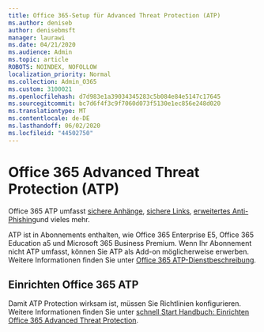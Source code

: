 ```yaml
---
title: Office 365-Setup für Advanced Threat Protection (ATP)
ms.author: deniseb
author: denisebmsft
manager: laurawi
ms.date: 04/21/2020
ms.audience: Admin
ms.topic: article
ROBOTS: NOINDEX, NOFOLLOW
localization_priority: Normal
ms.collection: Admin_O365
ms.custom: 3100021
ms.openlocfilehash: d7d983e1a39034345283c5b084e84e5147c17645
ms.sourcegitcommit: bc7d6f4f3c9f7060d073f5130e1ec856e248d020
ms.translationtype: MT
ms.contentlocale: de-DE
ms.lasthandoff: 06/02/2020
ms.locfileid: "44502750"
---
```

# <a name="office-365-advanced-threat-protection-atp"></a>Office 365 Advanced Threat Protection (ATP)

Office 365 ATP umfasst [sichere Anhänge](https://docs.microsoft.com/microsoft-365/security/office-365-security/atp-safe-attachments), [sichere Links](https://docs.microsoft.com/microsoft-365/security/office-365-security/atp-safe-links), [erweitertes Anti-Phishing](https://docs.microsoft.com/microsoft-365/security/office-365-security/atp-anti-phishing)und vieles mehr. 

ATP ist in Abonnements enthalten, wie Office 365 Enterprise E5, Office 365 Education a5 und Microsoft 365 Business Premium. Wenn Ihr Abonnement nicht ATP umfasst, können Sie ATP als Add-on möglicherweise erwerben. Weitere Informationen finden Sie unter [Office 365 ATP-Dienstbeschreibung](https://docs.microsoft.com/office365/servicedescriptions/office-365-advanced-threat-protection-service-description).

## <a name="set-up-office-365-atp"></a>Einrichten Office 365 ATP

Damit ATP Protection wirksam ist, müssen Sie Richtlinien konfigurieren. Weitere Informationen finden Sie unter [schnell Start Handbuch: Einrichten Office 365 Advanced Threat Protection](https://docs.microsoft.com/office365/securitycompliance/checklist-atp-setup).

